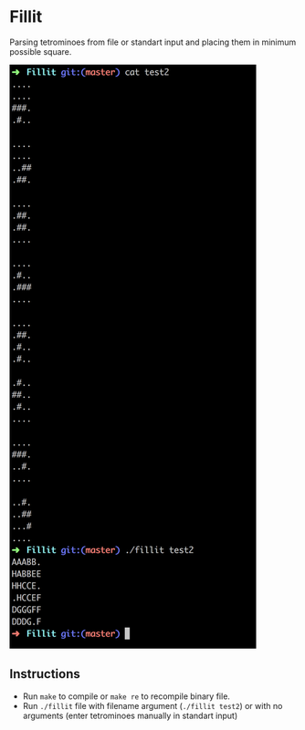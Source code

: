# Fillit
Parsing tetrominoes from file or standart input and placing them in minimum possible square.

![screenshot](screenshot.png?raw=true)

## Instructions
* Run `make` to compile or `make re` to recompile binary file.
* Run `./fillit` file with filename argument (`./fillit test2`) or with no arguments (enter tetrominoes manually in standart input)
